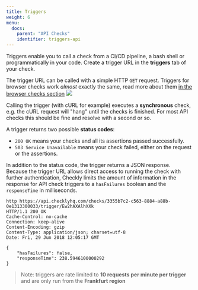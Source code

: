 ```yaml
---
title: Triggers
weight: 6
menu:
  docs:
    parent: "API Checks"
    identifier: triggers-api
---
```


Triggers enable you to call a check from a CI/CD pipeline, a bash shell or programmatically in your code.
Create a trigger URL in the **triggers** tab of your check.

The trigger URL can be called with a simple HTTP `GET` request.
Triggers for browser checks work *almost* exactly the same, read more about them [in the browser checks section](/docs/browser-checks/triggers/)
![](/docs/images/api-checks/triggers.png)

Calling the trigger (with cURL for example) executes a **synchronous** check, e.g. the cURL request will "hang" until
the checks is finished. For most API checks this should be fine and resolve with a second or so.

A trigger returns two possible **status codes**:

-   `200 OK` means your checks and all its assertions passed successfully.
-   `503 Service Unavailable` means your check failed, either on the request or the assertions.

In addition to the status code, the trigger returns a JSON response. Because the trigger URL allows direct
access to running the check with further authentication, Checkly limits the amount of information in the response
for API check triggers to a `hasFailures` boolean and the `responseTime` in milliseconds.

```
http https://api.checklyhq.com/checks/3355b7c2-c563-8884-a88b-0e1313300033/trigger/Ew2hAXAlhXXk
HTTP/1.1 200 OK
Cache-Control: no-cache
Connection: keep-alive
Content-Encoding: gzip
Content-Type: application/json; charset=utf-8
Date: Fri, 29 Jun 2018 12:05:17 GMT

{
    "hasFailures": false,
    "responseTime": 238.5946100000292
}
```

> Note: triggers are rate limited to **10 requests per minute per trigger** and are only run from the **Frankfurt region**
